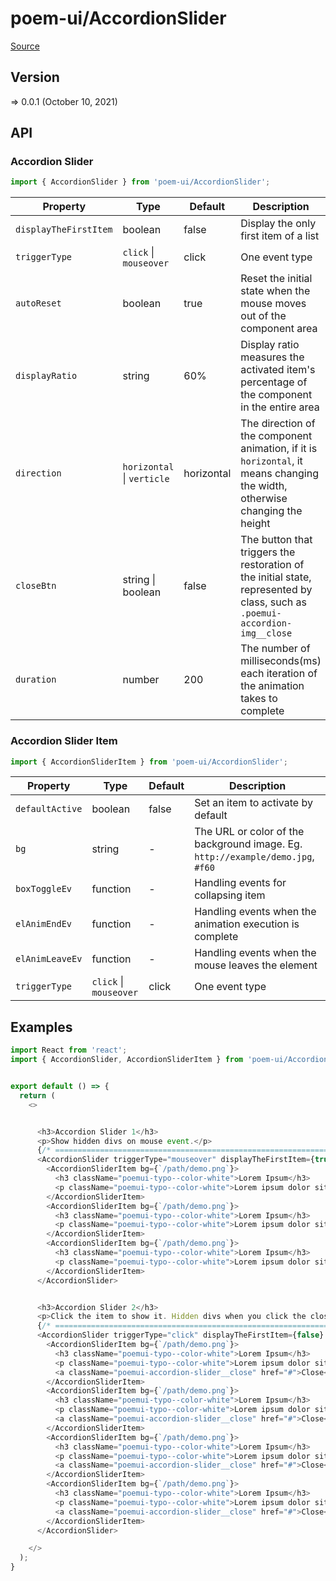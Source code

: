 # poem-ui/AccordionSlider

[Source](https://github.com/xizon/poem-ui/tree/main/src/AccordionSlider)

## Version

=> 0.0.1 (October 10, 2021)

## API

### Accordion Slider
```js
import { AccordionSlider } from 'poem-ui/AccordionSlider';
```
| Property | Type | Default | Description |
| --- | --- | --- | --- |
| `displayTheFirstItem` | boolean | false | Display the only first item of a list |
| `triggerType` | `click` \| `mouseover`  | click | One event type |
| `autoReset` | boolean | true | Reset the initial state when the mouse moves out of the component area |
| `displayRatio` | string | 60% | Display ratio measures the activated item's percentage of the component in the entire area |
| `direction` | `horizontal` \| `verticle` | horizontal | The direction of the component animation, if it is `horizontal`, it means changing the width, otherwise changing the height |
| `closeBtn` | string \| boolean | false | The button that triggers the restoration of the initial state, represented by class, such as `.poemui-accordion-img__close` |
| `duration` | number | 200 | The number of milliseconds(ms) each iteration of the animation takes to complete |



### Accordion Slider Item
```js
import { AccordionSliderItem } from 'poem-ui/AccordionSlider';
```
| Property | Type | Default | Description |
| --- | --- | --- | --- |
| `defaultActive` | boolean | false | Set an item to activate by default |
| `bg` | string | - | The URL or color of the background image. Eg. `http://example/demo.jpg`, `#f60` |
| `boxToggleEv` | function | - | Handling events for collapsing item |
| `elAnimEndEv` | function | - | Handling events when the animation execution is complete |
| `elAnimLeaveEv` | function | - | Handling events when the mouse leaves the element |
| `triggerType` | `click` \| `mouseover`  | click | One event type |




## Examples

```js
import React from 'react';
import { AccordionSlider, AccordionSliderItem } from 'poem-ui/AccordionSlider';


export default () => {
  return (
    <>


      <h3>Accordion Slider 1</h3>
      <p>Show hidden divs on mouse event.</p>
      {/* ================================================================== */}
      <AccordionSlider triggerType="mouseover" displayTheFirstItem={true} autoReset={true} displayRatio="50%" direction="horizontal" closeBtn={false}>
        <AccordionSliderItem bg={`/path/demo.png`}>
          <h3 className="poemui-typo--color-white">Lorem Ipsum</h3>
          <p className="poemui-typo--color-white">Lorem ipsum dolor sit amet, consectetur adipiscing elit, Lorem ipsum dolor sit amet, consectetur adipiscing elit</p>
        </AccordionSliderItem>
        <AccordionSliderItem bg={`/path/demo.png`}>
          <h3 className="poemui-typo--color-white">Lorem Ipsum</h3>
          <p className="poemui-typo--color-white">Lorem ipsum dolor sit amet, consectetur adipiscing elit</p>
        </AccordionSliderItem>
        <AccordionSliderItem bg={`/path/demo.png`}>
          <h3 className="poemui-typo--color-white">Lorem Ipsum</h3>
          <p className="poemui-typo--color-white">Lorem ipsum dolor sit amet, consectetur adipiscing elit</p>
        </AccordionSliderItem>
      </AccordionSlider>


      <h3>Accordion Slider 2</h3>
      <p>Click the item to show it. Hidden divs when you click the close button.</p>
      {/* ================================================================== */}
      <AccordionSlider triggerType="click" displayTheFirstItem={false} autoReset={false} displayRatio="60%" direction="horizontal" closeBtn=".poemui-accordion-slider__close">
        <AccordionSliderItem bg={`/path/demo.png`}>
          <h3 className="poemui-typo--color-white">Lorem Ipsum</h3>
          <p className="poemui-typo--color-white">Lorem ipsum dolor sit amet, consectetur adipiscing elit, Lorem ipsum dolor sit amet, consectetur adipiscing elit</p>
          <a className="poemui-accordion-slider__close" href="#">Close</a>
        </AccordionSliderItem>
        <AccordionSliderItem bg={`/path/demo.png`}>
          <h3 className="poemui-typo--color-white">Lorem Ipsum</h3>
          <p className="poemui-typo--color-white">Lorem ipsum dolor sit amet, consectetur adipiscing elit</p>
          <a className="poemui-accordion-slider__close" href="#">Close</a>
        </AccordionSliderItem>
        <AccordionSliderItem bg={`/path/demo.png`}>
          <h3 className="poemui-typo--color-white">Lorem Ipsum</h3>
          <p className="poemui-typo--color-white">Lorem ipsum dolor sit amet, consectetur adipiscing elit</p>
          <a className="poemui-accordion-slider__close" href="#">Close</a>
        </AccordionSliderItem>
        <AccordionSliderItem bg={`/path/demo.png`}>
          <h3 className="poemui-typo--color-white">Lorem Ipsum</h3>
          <p className="poemui-typo--color-white">Lorem ipsum dolor sit amet, consectetur adipiscing elit</p>
          <a className="poemui-accordion-slider__close" href="#">Close</a>
        </AccordionSliderItem>
      </AccordionSlider>

    </>
  );
}

```